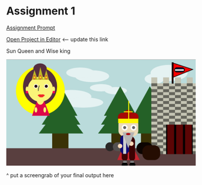 # Assignment 1

[Assignment Prompt](prompt.md)

[Open Project in Editor](http://kevinhb92.github.io/class_notes/p5_lab.html?https://raw.githubusercontent.com/PUCD2035-E-F15/assignment_1/master/sketch.js) <-- update this link

Sun Queen and Wise king

![Output](output.png)

^ put a screengrab of your final output here
